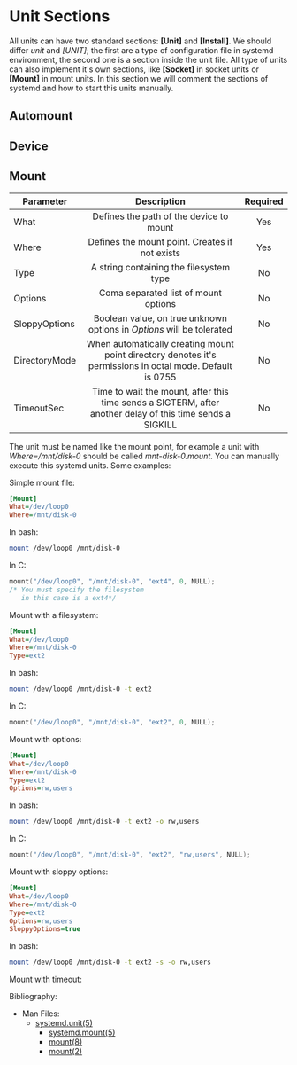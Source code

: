 <!-- 

	Bruno Mondelo Giaramita                                    
	mondelob14@gmail.com                                       
	isx48185462                                                
	Escola del Treball de Barcelona 2017-04-26
	
															 -->

# Unit Sections

All units can have two standard sections: **[Unit]** and **[Install]**.
We should differ *unit* and *[UNIT]*; the first are a type of 
configuration file in systemd environment, the second one is a section
inside the unit file. All type of units can also implement it's own
sections, like **[Socket]** in socket units or **[Mount]** in mount
units. In this section we will comment the sections of systemd and how
to start this units manually.

## Automount

## Device

## Mount

|   Parameter   |                                                Description                                                | Required |
|---------------|:---------------------------------------------------------------------------------------------------------:|:--------:|
|     What      |                                  Defines the path of the device to mount                                  |   Yes    |
|     Where     |                              Defines the mount point. Creates if not exists                               |   Yes    |
|     Type      |                                  A string containing the filesystem type                                  |    No    |
|    Options    |                                   Coma separated list of mount options                                    |    No    |
| SloppyOptions |                   Boolean value, on true unknown options in *Options* will be tolerated                   |    No    |
| DirectoryMode | When automatically creating mount point directory denotes it's permissions in octal mode. Default is 0755 |    No    |
|  TimeoutSec   | Time to wait the mount, after this time sends a SIGTERM, after another delay of this time sends a SIGKILL |    No    |

The unit must be named like the mount point, for example a unit with 
*Where=/mnt/disk-0* should be called *mnt-disk-0.mount*. You can
manually execute this systemd units. Some examples:

Simple mount file:

```INI
[Mount]
What=/dev/loop0
Where=/mnt/disk-0
```

In bash:

```bash
mount /dev/loop0 /mnt/disk-0
```

In C:

```c
mount("/dev/loop0", "/mnt/disk-0", "ext4", 0, NULL);
/* You must specify the filesystem
   in this case is a ext4*/
```

Mount with a filesystem:

```INI
[Mount]
What=/dev/loop0
Where=/mnt/disk-0
Type=ext2
```

In bash:

```bash
mount /dev/loop0 /mnt/disk-0 -t ext2
```

In C:

```c
mount("/dev/loop0", "/mnt/disk-0", "ext2", 0, NULL);
```

Mount with options:

```INI
[Mount]
What=/dev/loop0
Where=/mnt/disk-0
Type=ext2
Options=rw,users
```

In bash:

```bash
mount /dev/loop0 /mnt/disk-0 -t ext2 -o rw,users
```

In C:

```c
mount("/dev/loop0", "/mnt/disk-0", "ext2", "rw,users", NULL);
```

Mount with sloppy options:

```INI
[Mount]
What=/dev/loop0
Where=/mnt/disk-0
Type=ext2
Options=rw,users
SloppyOptions=true
```

In bash:

```bash
mount /dev/loop0 /mnt/disk-0 -t ext2 -s -o rw,users
```

Mount with timeout:

Bibliography:
* Man Files:
	* [systemd.unit(5)](http://man7.org/linux/man-pages/man5/systemd.unit.5.html)
        * [systemd.mount(5)](http://man7.org/linux/man-pages/man5/systemd.mount.5.html)
        * [mount(8)](http://man7.org/linux/man-pages/man8/mount.8.html)
        * [mount(2)](http://man7.org/linux/man-pages/man2/mount.2.html)
        
